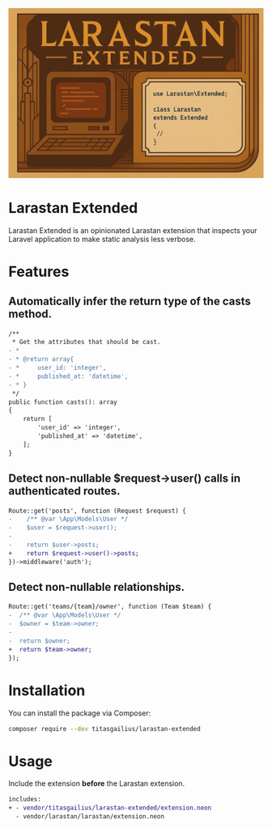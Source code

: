 <p align="center">
    <img src="./screenshots/cover.jpeg" alt="Larastan Extended Demo">
</p>

# Larastan Extended

Larastan Extended is an opinionated Larastan extension that inspects your Laravel application to make static analysis less verbose.

# Features

## Automatically infer the return type of the casts method.

```diff
/**
 * Get the attributes that should be cast.
- *
- * @return array{
- *     user_id: 'integer',
- *     published_at: 'datetime',
- * }
 */
public function casts(): array
{
    return [
        'user_id' => 'integer',
        'published_at' => 'datetime',
    ];
}
```

## Detect non-nullable $request->user() calls in authenticated routes.

```diff
Route::get('posts', function (Request $request) {
-    /** @var \App\Models\User */
-    $user = $request->user();
-
-    return $user->posts;
+    return $request->user()->posts;
})->middleware('auth');
```

## Detect non-nullable relationships.

```diff
Route::get('teams/{team}/owner', function (Team $team) {
-  /** @var \App\Models\User */
-  $owner = $team->owner;
-
-  return $owner;
+  return $team->owner;
});
```

# Installation

You can install the package via Composer:

```bash
composer require --dev titasgailius/larastan-extended
```

# Usage

Include the extension **before** the Larastan extension.

```diff
includes:
+ - vendor/titasgailius/larastan-extended/extension.neon
  - vendor/larastan/larastan/extension.neon
```
